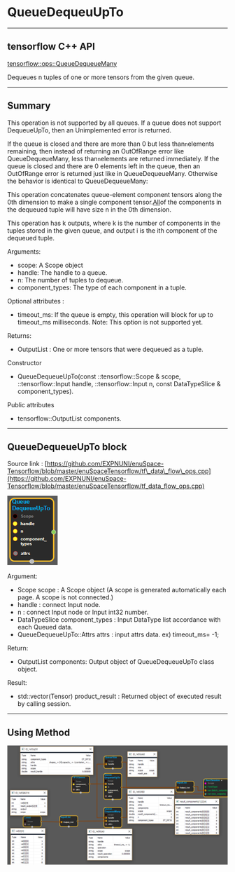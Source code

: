 # QueueDequeuUpTo

---

## tensorflow C++ API

[tensorflow::ops::QueueDequeueMany](https://www.tensorflow.org/api_docs/cc/class/tensorflow/ops/queue-dequeue-up-to)

Dequeues n tuples of one or more tensors from the given queue.

---

## Summary

This operation is not supported by all queues. If a queue does not support DequeueUpTo, then an Unimplemented error is returned.

If the queue is closed and there are more than 0 but less than`n`elements remaining, then instead of returning an OutOfRange error like QueueDequeueMany, less than`n`elements are returned immediately. If the queue is closed and there are 0 elements left in the queue, then an OutOfRange error is returned just like in QueueDequeueMany. Otherwise the behavior is identical to QueueDequeueMany:

This operation concatenates queue-element component tensors along the 0th dimension to make a single component tensor.[All](https://www.tensorflow.org/api_docs/cc/class/tensorflow/ops/all.html#classtensorflow_1_1ops_1_1_all)of the components in the dequeued tuple will have size n in the 0th dimension.

This operation has k outputs, where k is the number of components in the tuples stored in the given queue, and output i is the ith component of the dequeued tuple.

Arguments:

* scope: A Scope object
* handle: The handle to a queue.
* n: The number of tuples to dequeue.
* component\_types: The type of each component in a tuple.

Optional attributes :

* timeout\_ms: If the queue is empty, this operation will block for up to timeout\_ms milliseconds. Note: This option is not supported yet.

Returns:

* OutputList : One or more tensors that were dequeued as a tuple.

Constructor

* QueueDequeueUpTo\(const ::tensorflow::Scope & scope, ::tensorflow::Input handle, ::tensorflow::Input n, const DataTypeSlice & component\_types\).

Public attributes

* tensorflow::OutputList components.

---

## QueueDequeueUpTo block

Source link : [https://github.com/EXPNUNI/enuSpace-Tensorflow/blob/master/enuSpaceTensorflow/tf\_data\_flow\_ops.cpp](https://github.com/EXPNUNI/enuSpace-Tensorflow/blob/master/enuSpaceTensorflow/tf_data_flow_ops.cpp)

![](/assets/dataflow_QueueDequeueUpTo_Symbol.png)

Argument:

* Scope scope : A Scope object \(A scope is generated automatically each page. A scope is not connected.\)
* handle : connect  Input node.
* n : connect  Input node or Input int32 number.
* DataTypeSlice  component\_types : Input DataType list accordance with each Queued data.
* QueueDequeueUpTo::Attrs attrs : input attrs data. ex\) timeout\_ms= -1;

Return:

* OutputList components: Output object of QueueDequeueUpTo class object.

Result:

* std::vector\(Tensor\) product\_result : Returned object of executed result by calling session.

---

## Using Method

![](/assets/dataflow_QueueDequeueUpTo_Method.png)

